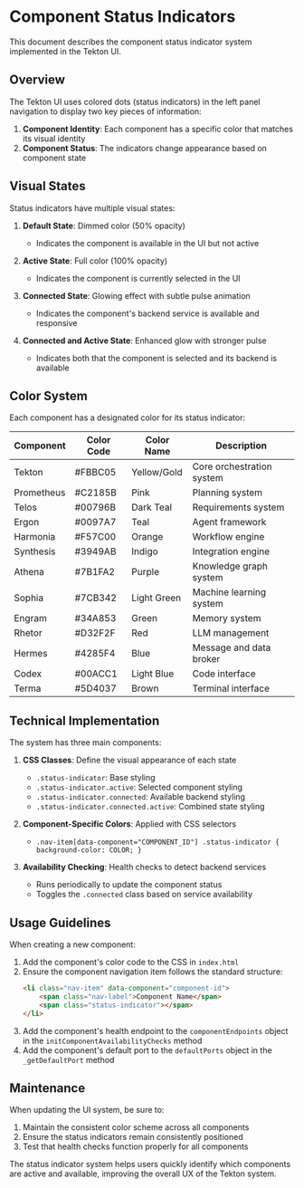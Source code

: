 # Component Status Indicators

This document describes the component status indicator system implemented in the Tekton UI.

## Overview

The Tekton UI uses colored dots (status indicators) in the left panel navigation to display two key pieces of information:

1. **Component Identity**: Each component has a specific color that matches its visual identity
2. **Component Status**: The indicators change appearance based on component state

## Visual States

Status indicators have multiple visual states:

1. **Default State**: Dimmed color (50% opacity)
   - Indicates the component is available in the UI but not active
   
2. **Active State**: Full color (100% opacity)
   - Indicates the component is currently selected in the UI
   
3. **Connected State**: Glowing effect with subtle pulse animation
   - Indicates the component's backend service is available and responsive
   
4. **Connected and Active State**: Enhanced glow with stronger pulse
   - Indicates both that the component is selected and its backend is available

## Color System

Each component has a designated color for its status indicator:

| Component   | Color Code | Color Name    | Description                      |
|-------------|------------|---------------|----------------------------------|
| Tekton      | #FBBC05    | Yellow/Gold   | Core orchestration system        |
| Prometheus  | #C2185B    | Pink          | Planning system                  |
| Telos       | #00796B    | Dark Teal     | Requirements system              |
| Ergon       | #0097A7    | Teal          | Agent framework                  |
| Harmonia    | #F57C00    | Orange        | Workflow engine                  |
| Synthesis   | #3949AB    | Indigo        | Integration engine               |
| Athena      | #7B1FA2    | Purple        | Knowledge graph system           |
| Sophia      | #7CB342    | Light Green   | Machine learning system          |
| Engram      | #34A853    | Green         | Memory system                    |
| Rhetor      | #D32F2F    | Red           | LLM management                   |
| Hermes      | #4285F4    | Blue          | Message and data broker          |
| Codex       | #00ACC1    | Light Blue    | Code interface                   |
| Terma       | #5D4037    | Brown         | Terminal interface               |

## Technical Implementation

The system has three main components:

1. **CSS Classes**: Define the visual appearance of each state
   - `.status-indicator`: Base styling
   - `.status-indicator.active`: Selected component styling
   - `.status-indicator.connected`: Available backend styling
   - `.status-indicator.connected.active`: Combined state styling

2. **Component-Specific Colors**: Applied with CSS selectors
   - `.nav-item[data-component="COMPONENT_ID"] .status-indicator { background-color: COLOR; }`

3. **Availability Checking**: Health checks to detect backend services
   - Runs periodically to update the component status
   - Toggles the `.connected` class based on service availability

## Usage Guidelines

When creating a new component:

1. Add the component's color code to the CSS in `index.html`
2. Ensure the component navigation item follows the standard structure:
   ```html
   <li class="nav-item" data-component="component-id">
       <span class="nav-label">Component Name</span>
       <span class="status-indicator"></span>
   </li>
   ```
3. Add the component's health endpoint to the `componentEndpoints` object in the `initComponentAvailabilityChecks` method
4. Add the component's default port to the `defaultPorts` object in the `_getDefaultPort` method

## Maintenance

When updating the UI system, be sure to:

1. Maintain the consistent color scheme across all components
2. Ensure the status indicators remain consistently positioned
3. Test that health checks function properly for all components

The status indicator system helps users quickly identify which components are active and available, improving the overall UX of the Tekton system.